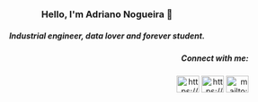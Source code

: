 <h3 align="center">Hello, I'm Adriano Nogueira 👋</h2>
<h5 align="center">Industrial engineer, data lover and forever student. </h5>


<h5 align="right">Connect with me:</h5>
<p align="right">
  <a href="https://www.linkedin.com/in/adrianomnneto/" target="blank"><img align="center" src="https://cdn.jsdelivr.net/npm/simple-icons@3.0.1/icons/linkedin.svg" alt="https://www.linkedin.com/in/adrianomnneto/" height="30" width="40" /></a>
  <a href="https://github.com/adrianomnn" target="blank"><img align="center" src="https://www.flaticon.com/svg/static/icons/svg/25/25231.svg" alt="https://github.com/adrianomnn" height="30" width="40" /></a>
  <a href="mailto:adrianomnneto@gmail.com?subject=Github" target="blank"><img align="center" src="https://www.flaticon.com/svg/static/icons/svg/561/561188.svg" alt="mailto:adrianomnneto@gmail.com?subject=Github" height="30" width="40" /></a>
    
</p>



<!--
**adrianomnn/adrianomnn** is a ✨ _special_ ✨ repository because its `README.md` (this file) appears on your GitHub profile.

Here are some ideas to get you started:

- 🔭 I’m currently working on ...
- 🌱 I’m currently learning ...
- 👯 I’m looking to collaborate on ...
- 🤔 I’m looking for help with ...
- 💬 Ask me about ...
- 📫 How to reach me: ...
- 😄 Pronouns: ...
- ⚡ Fun fact: ...
-->
